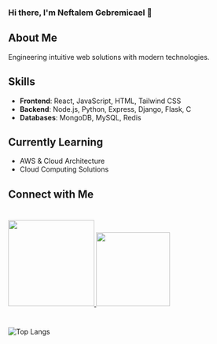 ### Hi there, I'm Neftalem Gebremicael 👋
## About Me
Engineering intuitive web solutions with modern technologies.

## Skills
- **Frontend**: React, JavaScript, HTML, Tailwind CSS
- **Backend**: Node.js, Python, Express, Django, Flask, C
- **Databases**: MongoDB, MySQL, Redis

## Currently Learning
- AWS & Cloud Architecture
- Cloud Computing Solutions

## Connect with Me
<div align="left" style="margin: 40px 0">
    <a href="https://linkedin.com/in/neftalem-gebremicael">
        <img width="175px" src="https://custom-icon-badges.demolab.com/badge/-LinkedIn-0077B5?style=for-the-badge&logo=linkedin&logoColor=white&backgroundColor=0D1117" />
    </a>
    <a href="mailto:nhagos2000@gmail.com">
        <img width="150px" src="https://custom-icon-badges.demolab.com/badge/-Gmail-D14836?style=for-the-badge&logo=gmail&logoColor=white&backgroundColor=0D1117" />
    </a>
</div>

![Top Langs](https://github-readme-stats.vercel.app/api/top-langs/?username=Yoboinef-2000&layout=compact&theme=tokyonight)


